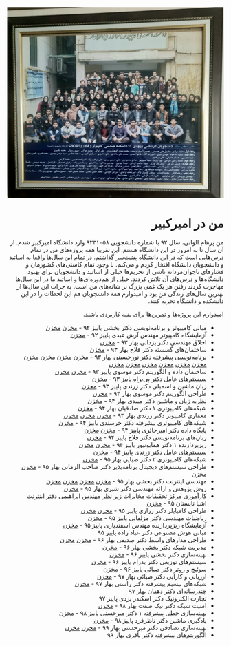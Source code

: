 <div align="center">
    <img src="./image.jpg" alt="image">
</div>

<div dir="rtl">

# من در امیرکبیر

من پرهام الوانی، سال ۹۲ با شماره دانشجویی ۹۲۳۱۰۵۸ وارد دانشگاه امیرکبیر شدم.
از آن سال تا به امروز در این دانشگاه هستم. این تقریبا همه پروژه‌های من در تمام درس‌هایی است که در این دانشگاه پشت‌سر گذاشتم.
در تمام این سال‌ها واقعا به اساتید و دانشجویان دانشگاه افتخار کردم و می‌کنم.
با وجود تمام کاستی‌های کشورمان و فشارهای ناجوان‌مردانه ناشی از تحریم‌ها خیلی از اساتید و دانشجویان برای بهبود دانشگاه‌ها و درس‌های آن تلاش کردند.
خیلی از هم‌دوره‌ای‌ها و اساتید ما در این سال‌ها مهاجرت کردند رفتن هر یک غمی بزرگ بر شانه‌های من است.
به جرات این سال‌ها از بهترین سال‌های زندگی من بود و امیدوارم همه دانشجویان هم این لحظات را در این دانشکده و دانشگاه تجربه کنند.

امیدوارم این پروژه‌ها و تمرین‌ها برای بقیه کاربردی باشند.

- مبانی کامپیوتر و برنامه‌نویسی دکتر بخشی پاییز ۹۲ - [مخزن](https://github.com/9231058/CE101-C) [مخزن](https://github.com/9231058/reimagined-palm-tree)
- آزمایشگاه کامپیوتر مهندس آرش عبدی پاییز ۹۲ - [مخزن](https://github.com/9231058/solid-eureka)
- اخلاق مهندسی دکتر یزدانی بهار ۹۳ - [مخزن](https://github.com/9231058/BART)
- ساختمان‌های گسسته دکتر فلاح بهار ۹۳ - [مخزن](https://github.com/9231058/DS92)
- برنامه‌نویسی پیشرفته دکتر نورحسینی بهار ۹۳ - [مخزن](https://github.com/9231058/SudoApache) [مخزن](https://github.com/9231058/JTextEditor) [مخزن](https://github.com/9231058/JIDM) [مخزن](https://github.com/9231058/JCal) [مخزن](https://github.com/9231058/Bubbles) [مخزن](https://github.com/9231058/BattleshipClient) [مخزن](https://github.com/9231058/Battleship) [مخزن](https://github.com/9231058/AP92) [مخزن](https://github.com/9231058/jumong) [مخزن](https://github.com/9231058/AP101)
- ساختمان داده و الگوریتم دکتر موسوی پاییز ۹۳ - [مخزن](https://github.com/9231058/DS-Homework) [مخزن](https://github.com/9231058/HmanCoder)
- سیستم‌های عامل دکتر پی‌براه پاییز ۹۳ - [مخزن](https://github.com/9231058/OS-Homework)
- زبان ماشین و اسمبلی دکتر زرندی پاییز ۹۳ - [مخزن](https://github.com/9231058/ASM-Homework)
- طراحی الگوریتم دکتر موسوی بهار ۹۴ - [مخزن](https://github.com/9231058/DA-Homework)
- نظریه زبان و ماشین دکتر میبدی بهار ۹۴ - [مخزن](https://github.com/9231058/TFA)
- شبکه‌های کامپیوتری ۱ دکتر صادقیان بهار ۹۴ - [مخزن](https://github.com/9231058/ChFTP)
- معماری کامپیوتر دکتر ززندی بهار ۹۴ - [مخزن](https://github.com/9231058/TCache) [مخزن](https://github.com/9231058/CEITDivider) [مخزن](https://github.com/9231058/Arch-Homework)
- شبکه‌های کامپیوتری پیشرفته دکتر خرسندی پاییز ۹۴ - [مخزن](https://github.com/9231058/SDNBazi)
- پایگاه داده دکتر امیرحائری پاییز ۹۴ - [مخزن](https://github.com/9231058/DB-Homework) [مخزن](https://github.com/9231058/BilliT)
- زبان‌های برنامه‌نویسی دکتر فلاح پاییز ۹۴ - [مخزن](https://github.com/9231058/pl-notes)
- ریزپردازنده ۱ دکتر همایونپور پاییز ۹۴ - [مخزن](https://github.com/9231058/Homayoun) [مخزن](https://github.com/9231058/MP101)
- سیستم‌های عامل دکتر زرندی پاییز ۹۴ - [مخزن](https://github.com/9231058/OS-Homework)
- شبکه‌های کامپیوتری ۲ دکتر صبایی بهار ۹۵ - [مخزن](https://github.com/9231058/UDPNoise)
- طراحي سيستم‌هاي ديجيتال برنامه‌پذير دکتر صاحب الزمانی بهار ۹۵ - [مخزن](https://github.com/9231058/FPGA-Homework) [مخزن](https://github.com/9231058/HWScheduler)
- مهندسی اینترنت دکتر بخشی بهار ۹۵ - [مخزن](https://github.com/9231058/GameStation) [مخزن](https://github.com/9231058/BozorgOn) [مخزن](https://github.com/9231058/TMail) [مخزن](https://github.com/9231058/THAP)
- روش پژوهش و ارائه مهندسی دکتر شیری بهار ۹۵ - [مخزن](https://github.com/9231058/SDN-RP)
- کارآموزی مرکز تحقیقات مخابرات زیر نظر مهندس ابراهیمی دفتر اینترنت اشیا تابستان ۹۵ - [مخزن](https://github.com/9231058/ITSummel)
- طراحی کامپایلر دکتر رزازی پاییز ۹۵ - [مخزن](https://github.com/9231058/yepc) [مخزن](https://github.com/9231058/miniature-tribble)
- ریاضیات مهندسی دکتر مزلقانی پاییز ۹۵ - [مخزن](https://github.com/9231058/ImageBazi)
- آزمایشگاه ریزپردازنده مهندس اسفندیاری پاییز ۹۵ - [مخزن](https://github.com/9231058/congenial-telegram)
- مبانی هوش مصنوعی دکتر عباد زاده پاییز ۹۵
- طراحی مدارهای واسط دکتر صدیقی بهار ۹۶ - [مخزن](https://github.com/9231058/Rooman) [مخزن](https://github.com/9231058/cuddly-pancake)
- مدیریت شبکه دکتر بخشی بهار ۹۶ - [مخزن](https://github.com/9231058/NM-Homework)
- بهینه‌سازی دکتر بخشی پاییز ۹۶ - [مخزن](https://github.com/9231058/ON-Homework)
- سیستم‌های توزیعی دکتر پدرام پاییز ۹۶ - [مخزن](https://github.com/9231058/Dsystem-Homework)
- سوئیچ و روتر دکتر صبائی پاییز ۹۶ - [مخزن](https://github.com/9231058/HPSR-Homework)
- ارزیابی و کارآیی دکتر صبائی بهار ۹۷ - [مخزن](https://github.com/9231058/PE-Homework)
- شبکه‌های بیسیم پیشرفته دکتر راستی بهار ۹۷ - [مخزن](https://github.com/9231058/AWN-LPLAN)
- چندرسانه‌ای دکتر دهقان بهار ۹۷
- تجارت الکترونیک دکتر اسکندر یزدی پاییز ۹۷
- امنیت شبکه دکتر نیک صفت بهار ۹۸ - [مخزن](https://github.com/9231058/Wireshark)
- بهینه‌سازی خطی پیشرفته ۱ دکتر میرحسنی پاییز ۹۸ - [مخزن](https://github.com/9231058/ALP-Homework)
- یادگیری ماشین دکتر ناظرفرد پاییز ۹۸ - [مخزن](https://github.com/9231058/ML-Homework)
- بهینه‌سازی تصادفی دکتر میرحسنی بهار ۹۹ - [مخزن](https://github.com/9231058/SP-Homework) [مخزن](https://github.com/9231058/farmer)
- الگوریتم‌های پیشرفته دکتر باقری بهار ۹۹

</div>
